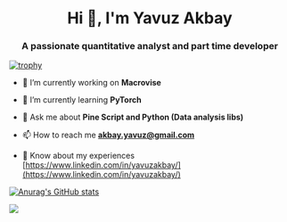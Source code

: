 <h1 align="center">Hi 👋, I'm Yavuz Akbay</h1>
<h3 align="center">A passionate quantitative analyst and part time developer</h3>

[![trophy](https://github-profile-trophy.vercel.app/?username=YavuzAkbay&rank=SSS,SS,S,AAA,AA,A)](https://github.com/YavuzAkbay/github-profile-trophy)

- 🔭 I’m currently working on **Macrovise**

- 🌱 I’m currently learning **PyTorch**

- 💬 Ask me about **Pine Script and Python (Data analysis libs)**

- 📫 How to reach me **akbay.yavuz@gmail.com**

- 📄 Know about my experiences [https://www.linkedin.com/in/yavuzakbay/](https://www.linkedin.com/in/yavuzakbay/)

[![Anurag's GitHub stats](https://github-readme-stats.vercel.app/api?username=YavuzAkbay)](https://github.com/YavuzAkbay/github-readme-stats)

![](https://komarev.com/ghpvc/?username=YavuzAkbay&color=gray)
